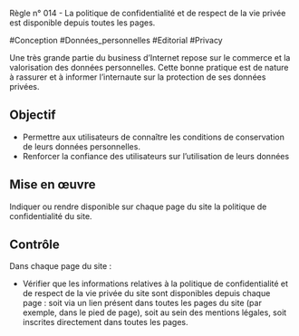 
Règle n° 014  - La politique de confidentialité et de respect de la vie privée est disponible depuis toutes les pages.

#Conception #Données_personnelles #Editorial #Privacy

Une très grande partie du business d’Internet repose sur le commerce et la valorisation des données personnelles. Cette bonne pratique est de nature à rassurer et à informer l’internaute sur la protection de ses données privées.

Objectif
--------

*   Permettre aux utilisateurs de connaître les conditions de conservation de leurs données personnelles.
*   Renforcer la confiance des utilisateurs sur l’utilisation de leurs données

Mise en œuvre
-------------

Indiquer ou rendre disponible sur chaque page du site la politique de confidentialité du site.

Contrôle
--------

Dans chaque page du site :

*   Vérifier que les informations relatives à la politique de confidentialité et de respect de la vie privée du site sont disponibles depuis chaque page : soit via un lien présent dans toutes les pages du site (par exemple, dans le pied de page), soit au sein des mentions légales, soit inscrites directement dans toutes les pages.
